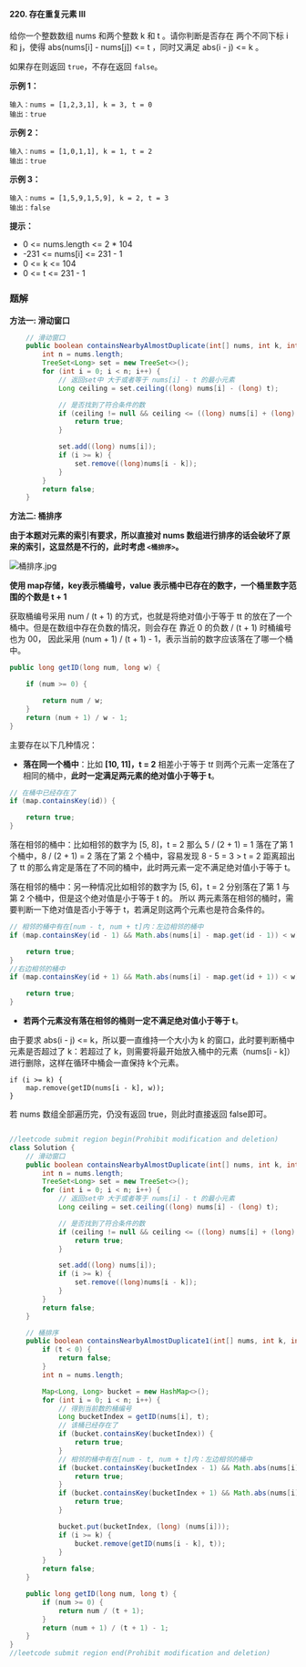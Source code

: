 #### 220. 存在重复元素 III

给你一个整数数组 nums 和两个整数 k 和 t 。请你判断是否存在 两个不同下标 i 和 j，使得 abs(nums[i] - nums[j]) <= t ，同时又满足 abs(i - j) <= k 。

如果存在则返回 `true`，不存在返回 `false`。

**示例 1：**

```shell
输入：nums = [1,2,3,1], k = 3, t = 0
输出：true
```

**示例 2：**

```shell
输入：nums = [1,0,1,1], k = 1, t = 2
输出：true
```

**示例 3：**

```shell
输入：nums = [1,5,9,1,5,9], k = 2, t = 3
输出：false
```

**提示：**

* 0 <= nums.length <= 2 * 104
* -231 <= nums[i] <= 231 - 1
* 0 <= k <= 104
* 0 <= t <= 231 - 1

### 题解

**方法一: 滑动窗口**

```java
    // 滑动窗口
    public boolean containsNearbyAlmostDuplicate(int[] nums, int k, int t) {
        int n = nums.length;
        TreeSet<Long> set = new TreeSet<>();
        for (int i = 0; i < n; i++) {
            // 返回set中 大于或者等于 nums[i] - t 的最小元素
            Long ceiling = set.ceiling((long) nums[i] - (long) t);

            // 是否找到了符合条件的数
            if (ceiling != null && ceiling <= ((long) nums[i] + (long) t)) {
                return true;
            }

            set.add((long) nums[i]);
            if (i >= k) {
                set.remove((long)nums[i - k]);
            }
        }
        return false;
    }
```

**方法二: 桶排序**

**由于本题对元素的索引有要求，所以直接对 nums 数组进行排序的话会破坏了原来的索引，这显然是不行的，此时考虑 `<桶排序>`。**

![桶排序.jpg](http://gitlab.wsh-study.com/xp-study/LeeteCode/blob/master/排序相关/images/存在重复元素III/1.jpg)

**使用 map存储，key表示桶编号，value 表示桶中已存在的数字，一个桶里数字范围的个数是 t + 1**

获取桶编号采用 num / (t + 1) 的方式，也就是将绝对值小于等于 tt 的放在了一个桶中。但是在数组中存在负数的情况，则会存在 靠近 0 的负数 / (t + 1) 时桶编号也为 00， 因此采用 (num + 1) / (t + 1) - 1，表示当前的数字应该落在了哪一个桶中。

```java
public long getID(long num, long w) {

    if (num >= 0) {

        return num / w;
    }
    return (num + 1) / w - 1;
}
```

主要存在以下几种情况：

- **落在同一个桶中**：比如 **[10, 11]，t = 2** 相差小于等于 t*t* 则两个元素一定落在了相同的桶中，**此时一定满足两元素的绝对值小于等于 t**。

```java
// 在桶中已经存在了
if (map.containsKey(id)) {

    return true;
}
```

落在相邻的桶中：比如相邻的数字为 [5, 8]，t = 2 那么 5 / (2 + 1) = 1 落在了第 1 个桶中，8 / (2 + 1) = 2 落在了第 2 个桶中，容易发现 8 - 5 = 3 > t = 2 距离超出了 tt 的那么肯定是落在了不同的桶中，此时两元素一定不满足绝对值小于等于 t。

落在相邻的桶中：另一种情况比如相邻的数字为 [5, 6]，t = 2 分别落在了第 1 与第 2 个桶中，但是这个绝对值是小于等于 t 的。
所以 两元素落在相邻的桶时，需要判断一下绝对值是否小于等于 t，若满足则这两个元素也是符合条件的。

```java
// 相邻的桶中有在[num - t, num + t]内：左边相邻的桶中
if (map.containsKey(id - 1) && Math.abs(nums[i] - map.get(id - 1)) < w) {

    return true;
}
//右边相邻的桶中
if (map.containsKey(id + 1) && Math.abs(nums[i] - map.get(id + 1)) < w) {

    return true;
}
```

- **若两个元素没有落在相邻的桶则一定不满足绝对值小于等于 t**。

由于要求 abs(i - j) <= k，所以要一直维持一个大小为 k 的窗口，此时要判断桶中元素是否超过了 k：若超过了 k，则需要将最开始放入桶中的元素（nums[i - k]）进行删除，这样在循环中桶会一直保持 k个元素。

```shell
if (i >= k) {
    map.remove(getID(nums[i - k], w));
}
```

若 nums 数组全部遍历完，仍没有返回 true，则此时直接返回 false即可。

```java

//leetcode submit region begin(Prohibit modification and deletion)
class Solution {
    // 滑动窗口
    public boolean containsNearbyAlmostDuplicate(int[] nums, int k, int t) {
        int n = nums.length;
        TreeSet<Long> set = new TreeSet<>();
        for (int i = 0; i < n; i++) {
            // 返回set中 大于或者等于 nums[i] - t 的最小元素
            Long ceiling = set.ceiling((long) nums[i] - (long) t);

            // 是否找到了符合条件的数
            if (ceiling != null && ceiling <= ((long) nums[i] + (long) t)) {
                return true;
            }

            set.add((long) nums[i]);
            if (i >= k) {
                set.remove((long)nums[i - k]);
            }
        }
        return false;
    }

    // 桶排序
    public boolean containsNearbyAlmostDuplicate1(int[] nums, int k, int t) {
        if (t < 0) {
            return false;
        }
        int n = nums.length;

        Map<Long, Long> bucket = new HashMap<>();
        for (int i = 0; i < n; i++) {
            // 得到当前数的桶编号
            Long bucketIndex = getID(nums[i], t);
            // 该桶已经存在了
            if (bucket.containsKey(bucketIndex)) {
                return true;
            }
            // 相邻的桶中有在[num - t, num + t]内：左边相邻的桶中
            if (bucket.containsKey(bucketIndex - 1) && Math.abs(nums[i] - bucket.get(bucketIndex - 1)) <= t) {
                return true;
            }
            if (bucket.containsKey(bucketIndex + 1) && Math.abs(nums[i] - bucket.get(bucketIndex + 1)) <= t) {
                return true;
            }

            bucket.put(bucketIndex, (long) (nums[i]));
            if (i >= k) {
                bucket.remove(getID(nums[i - k], t));
            }
        }
        return false;
    }

    public long getID(long num, long t) {
        if (num >= 0) {
            return num / (t + 1);
        }
        return (num + 1) / (t + 1) - 1;
    }
}
//leetcode submit region end(Prohibit modification and deletion)

```

